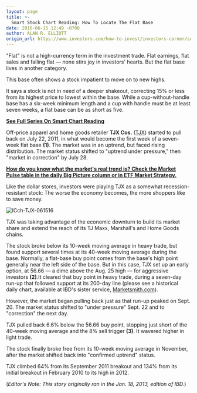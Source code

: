 ```yaml
---
layout: page
title: >-
  Smart Stock Chart Reading: How To Locate The Flat Base
date: 2016-06-15 12:49 -0700
author: ALAN R. ELLIOTT
origin_url: https://www.investors.com/how-to-invest/investors-corner/smart-stock-chart-reading-how-to-locate-the-flat-base/
---
```


"Flat" is not a high-currency term in the investment trade. Flat earnings, flat sales and falling flat — none stirs joy in investors' hearts. But the flat base lives in another category.

This base often shows a stock impatient to move on to new highs.

It says a stock is not in need of a deeper shakeout, correcting 15% or less from its highest price to lowest within the base. While a cup-without-handle base has a six-week minimum length and a cup with handle must be at least seven weeks, a flat base can be as short as five.

[**See Full Series On Smart Chart Reading**](https://www.investors.com/how-to-read-stock-chart-patterns/)

Off-price apparel and home goods retailer **TJX Cos.** ([TJX](https://research.investors.com/quote.aspx?symbol=TJX)) started to pull back on July 22, 2011, in what would become the first week of a seven-week flat base **(1)**. The market was in an uptrend, but faced rising distribution. The market status shifted to "uptrend under pressure," then "market in correction" by July 28.

**[How do you know what the market's real trend is? Check the Market Pulse table in the daily Big Picture column or in ETF Market Strategy.](https://www.investors.com/market-trend/ibds-etf-market-strategy/ibds-etf-market-strategy/)**

Like the dollar stores, investors were playing TJX as a somewhat recession-resistant stock: The worse the economy becomes, the more shoppers like to save money.

![ICch-TJX-061516](https://www.investors.com/wp-content/uploads/2016/06/ICch-TJX-061516.jpg)

TJX was taking advantage of the economic downturn to build its market share and extend the reach of its TJ Maxx, Marshall's and Home Goods chains.

The stock broke below its 10-week moving average in heavy trade, but found support several times at its 40-week moving average during the base. Normally, a flat-base buy point comes from the base's high point generally near the left side of the base. But in this case, TJX set up an early option, at 56.66 — a dime above the Aug. 25 high — for aggressive investors **(2)**.It cleared that buy point in heavy trade, during a seven-day run-up that followed support at its 200-day line (please see a historical daily chart, available at IBD's sister service, [Marketsmith.com](http://www.marketsmith.com/)).

However, the market began pulling back just as that run-up peaked on Sept. 20. The market status shifted to "under pressure" Sept. 22 and to "correction" the next day.

TJX pulled back 6.6% below the 56.66 buy point, stopping just short of the 40-week moving average and the 8% sell trigger **(3)**. It wavered higher in light trade.

The stock finally broke free from its 10-week moving average in November, after the market shifted back into "confirmed uptrend" status.

TJX climbed 64% from its September 2011 breakout and 134% from its initial breakout in February 2010 to its high in 2012.

(_Editor's Note: This story originally ran in the Jan. 18, 2013, edition of IBD._)
